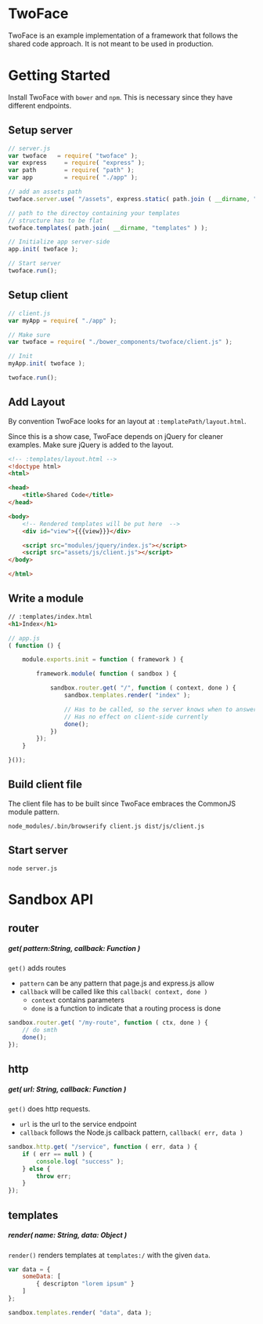# TwoFace
TwoFace is an example implementation of a framework that follows the shared code approach. It is not meant to be used in production.

# Getting Started
Install TwoFace with `bower` and `npm`. This is necessary since they have different endpoints.

## Setup server
```js
// server.js
var twoface   = require( "twoface" );
var express     = require( "express" );
var path        = require( "path" );
var app         = require( "./app" );

// add an assets path
twoface.server.use( "/assets", express.static( path.join ( __dirname, "dist" ) ) );

// path to the directoy containing your templates
// structure has to be flat
twoface.templates( path.join( __dirname, "templates" ) );

// Initialize app server-side
app.init( twoface );

// Start server
twoface.run();
```

## Setup client
```js
// client.js
var myApp = require( "./app" );

// Make sure 
var twoface = require( "./bower_components/twoface/client.js" );

// Init
myApp.init( twoface );

twoface.run();
```

## Add Layout

By convention TwoFace looks for an layout at `:templatePath/layout.html`.

Since this is a show case, TwoFace depends on jQuery for cleaner examples. Make sure jQuery is added to the layout.

```html
<!-- :templates/layout.html -->
<!doctype html>
<html>

<head>
    <title>Shared Code</title>
</head>

<body>
    <!-- Rendered templates will be put here  -->
    <div id="view">{{{view}}}</div>

    <script src="modules/jquery/index.js"></script>
    <script src="assets/js/client.js"></script>
</body>

</html>
```

## Write a module
```html
// :templates/index.html
<h1>Index</h1>
```

```js
// app.js
( function () {

    module.exports.init = function ( framework ) {

        framework.module( function ( sandbox ) {

            sandbox.router.get( "/", function ( context, done ) {
                sandbox.templates.render( "index" );

                // Has to be called, so the server knows when to answer
                // Has no effect on client-side currently
                done();
            })
        });
    }

}());
```

## Build client file
The client file has to be built since TwoFace embraces the CommonJS module pattern.

`node_modules/.bin/browserify client.js dist/js/client.js`

## Start server
`node server.js`




# Sandbox API

## router

##### get( pattern:String, callback: Function )
`get()` adds routes

- `pattern` can be any pattern that page.js and express.js allow
- `callback` will be called like this `callback( context, done )`
  - `context` contains parameters
  - `done` is a function to indicate that a routing process is done

```js
sandbox.router.get( "/my-route", function ( ctx, done ) {
    // do smth
    done();
});
```

## http

##### get( url: String, callback: Function )
`get()` does http requests.

- `url` is the url to the service endpoint
- `callback` follows the Node.js callback pattern, `callback( err, data )`

```js
sandbox.http.get( "/service", function ( err, data ) {
    if ( err == null ) {
        console.log( "success" );    
    } else {
        throw err;   
    }
});
```

## templates

##### render( name: String, data: Object )
`render()` renders templates at `templates:/` with the given `data`.

```js
var data = {
    someData: [
        { descripton "lorem ipsum" }
    ]
};

sandbox.templates.render( "data", data );
```
